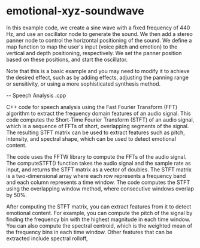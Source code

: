 # emotional-xyz-soundwave

In this example code, we create a sine wave with a fixed frequency of 440 Hz, and use an oscillator node to generate the sound. We then add a stereo panner node to control the horizontal positioning of the sound. We define a map function to map the user's input (voice pitch and emotion) to the vertical and depth positioning, respectively. We set the panner position based on these positions, and start the oscillator.

Note that this is a basic example and you may need to modify it to achieve the desired effect, such as by adding effects, adjusting the panning range or sensitivity, or using a more sophisticated synthesis method.

--
Speech Analysis .cpp

C++ code for speech analysis using the Fast Fourier Transform (FFT) algorithm to extract the frequency domain features of an audio signal. This code computes the Short-Time Fourier Transform (STFT) of an audio signal, which is a sequence of FFTs of short, overlapping segments of the signal. The resulting STFT matrix can be used to extract features such as pitch, intensity, and spectral shape, which can be used to detect emotional content.

The code uses the FFTW library to compute the FFTs of the audio signal. The computeSTFT() function takes the audio signal and the sample rate as input, and returns the STFT matrix as a vector of doubles. The STFT matrix is a two-dimensional array where each row represents a frequency band and each column represents a time window. The code computes the STFT using the overlapping window method, where consecutive windows overlap by 50%.

After computing the STFT matrix, you can extract features from it to detect emotional content. For example, you can compute the pitch of the signal by finding the frequency bin with the highest magnitude in each time window. You can also compute the spectral centroid, which is the weighted mean of the frequency bins in each time window. Other features that can be extracted include spectral rolloff,
